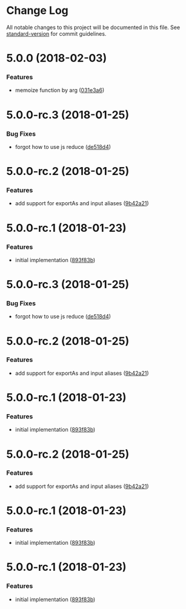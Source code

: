 # Change Log

All notable changes to this project will be documented in this file. See [standard-version](https://github.com/conventional-changelog/standard-version) for commit guidelines.

<a name="5.0.0"></a>
# 5.0.0 (2018-02-03)


### Features

* memoize function by arg ([031e3a6](https://github.com/ike18t/mock_directive/commit/031e3a6))



<a name="5.0.0-rc.3"></a>
# 5.0.0-rc.3 (2018-01-25)


### Bug Fixes

* forgot how to use js reduce ([de518d4](https://github.com/ike18t/mock_directive/commit/de518d4))



<a name="5.0.0-rc.2"></a>
# 5.0.0-rc.2 (2018-01-25)


### Features

* add support for exportAs and input aliases ([9b42a21](https://github.com/ike18t/mock_directive/commit/9b42a21))



<a name="5.0.0-rc.1"></a>
# 5.0.0-rc.1 (2018-01-23)


### Features

* initial implementation ([893f83b](https://github.com/ike18t/mock_directive/commit/893f83b))



<a name="5.0.0-rc.3"></a>
# 5.0.0-rc.3 (2018-01-25)


### Bug Fixes

* forgot how to use js reduce ([de518d4](https://github.com/ike18t/mock_directive/commit/de518d4))



<a name="5.0.0-rc.2"></a>
# 5.0.0-rc.2 (2018-01-25)


### Features

* add support for exportAs and input aliases ([9b42a21](https://github.com/ike18t/mock_directive/commit/9b42a21))



<a name="5.0.0-rc.1"></a>
# 5.0.0-rc.1 (2018-01-23)


### Features

* initial implementation ([893f83b](https://github.com/ike18t/mock_directive/commit/893f83b))



<a name="5.0.0-rc.2"></a>
# 5.0.0-rc.2 (2018-01-25)


### Features

* add support for exportAs and input aliases ([9b42a21](https://github.com/ike18t/mock_directive/commit/9b42a21))



<a name="5.0.0-rc.1"></a>
# 5.0.0-rc.1 (2018-01-23)


### Features

* initial implementation ([893f83b](https://github.com/ike18t/mock_directive/commit/893f83b))



<a name="5.0.0-rc.1"></a>
# 5.0.0-rc.1 (2018-01-23)


### Features

* initial implementation ([893f83b](https://github.com/ike18t/mock_directive/commit/893f83b))
